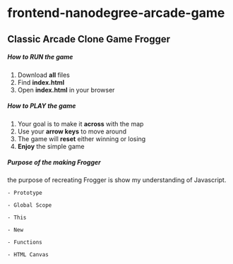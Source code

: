 frontend-nanodegree-arcade-game
===============================

 Classic Arcade Clone Game Frogger
-------------------------------------


##### How to RUN the game
  1. Download **all** files
  2. Find **index.html**
  3. Open **index.html** in your browser



##### How to PLAY the game
  1. Your goal is to make it **across** with the map
  2. Use your **arrow keys** to move around
  3. The game will **reset** either winning or losing
  4. **Enjoy** the simple game 


##### Purpose of the making Frogger
  the purpose of recreating Frogger is show my understanding of Javascript. 

    - Prototype

    - Global Scope
    
    - This

    - New

    - Functions

    - HTML Canvas


